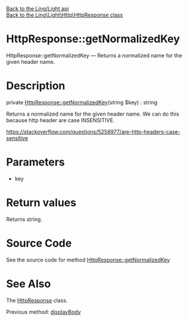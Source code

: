 [Back to the Ling/Light api](https://github.com/lingtalfi/Light/blob/master/doc/api/Ling/Light.md)<br>
[Back to the Ling\Light\Http\HttpResponse class](https://github.com/lingtalfi/Light/blob/master/doc/api/Ling/Light/Http/HttpResponse.md)


HttpResponse::getNormalizedKey
================



HttpResponse::getNormalizedKey — Returns a normalized name for the given header name.




Description
================


private [HttpResponse::getNormalizedKey](https://github.com/lingtalfi/Light/blob/master/doc/api/Ling/Light/Http/HttpResponse/getNormalizedKey.md)(string $key) : string




Returns a normalized name for the given header name.
We can do this because http header are case INSENSITIVE.

https://stackoverflow.com/questions/5258977/are-http-headers-case-sensitive




Parameters
================


- key

    


Return values
================

Returns string.








Source Code
===========
See the source code for method [HttpResponse::getNormalizedKey](https://github.com/lingtalfi/Light/blob/master/Http/HttpResponse.php#L378-L381)


See Also
================

The [HttpResponse](https://github.com/lingtalfi/Light/blob/master/doc/api/Ling/Light/Http/HttpResponse.md) class.

Previous method: [displayBody](https://github.com/lingtalfi/Light/blob/master/doc/api/Ling/Light/Http/HttpResponse/displayBody.md)<br>


